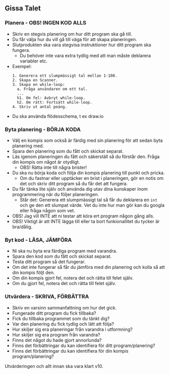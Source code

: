 ## Gissa Talet

### Planera - OBS! INGEN KOD ALLS
* Skriv en stegvis planering om hur ditt program ska gå till.
* Du får välja hur du vill gå till väga för att skapa planeringen.
* Slutprodukten ska vara stegvisa instruktioner hur ditt program ska fungera.
  * Du behöver inte vara extra tydlig med att man måste deklarera variabler etc.
* Exempel:
  ```
  1. Generera ett slumpmässigt tal mellan 1-100.
  2. Skapa en Scanner.
  3. Skapa en while-loop:
    a. Fråga användaren om ett tal.
    ...
    h1. Om fel: Avbryt while-loop.
    h2. Om rätt: Fortsätt while-loop.
  4. Skriv ut antal poäng.
  ```
* Du ska använda flödesschema, t ex draw.io

### Byta planering - BÖRJA KODA
* Välj en kompis som också är färdig med sin planering för att sedan byta planering med.
* Spara den planering som du fått och skickat separat.
* Läs igenom planeringen du fått och säkerställ så du förstår den. Fråga din kompis om något är otydligt.
  * OBS! Rätta inte till några brister!
* Du ska nu börja koda och följa din kompis planering till punkt och pricka.
  * Om du fastnar eller upptäcker en brist i planeringen, gör en notis om det och skriv ditt program så du får det att fungera.
* Du får tänka lite själv och använda dig utav dina kunskaper inom programmering när du följer planeringen.
  * Står det: Generera ett slumpmässigt tal så får du deklarera en ```int``` och ge den ett slumpat värde. Vet du inte hur man gör kan du googla eller fråga någon som vet.
* OBS! Jag vill INTE att ni testar att köra ert program någon gång alls.
* OBS! Viktigt är att INTE lägga till eller ta bort funkionallitet du tycker är bra/dålig.

### Byt kod - LÄSA, JÄMFÖRA
* Ni ska nu byta era färdiga program med varandra.
* Spara den kod som du fått och skickat separat.
* Testa ditt program så det fungerar.
* Om det inte fungerar så får du jämföra med din planering och kolla så att din kompis följt den.
* Om din kompis gjort fel, notera det och rätta till felet själv.
* Om du gjort fel, notera det och rätta till felet själv.

### Utvärdera - SKRIVA, FÖRBÄTTRA
* Skriv en varsinn sammanfattning om hur det gick.
* Fungerade ditt program du fick tillbaka?
* Fick du tillbaka programmet som du tänkt dig?
* Var den planering du fick tydlig och lätt att följa?
* Hur skiljer sig era planeringar från varandra i utformning?
* Hur skiljer sig era program från varandra?
* Finns det något du hade gjort annorlunda?
* Finns det förbättringar du kan identifiera för ditt program/planering?
* Finns det förbättringar du kan identifiera för din kompis program/planering?

Utvärderingen och allt innan ska vara klart v10.
